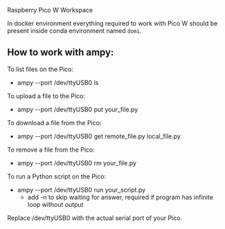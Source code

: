 Raspberry Pico W Workspace

In docker environment everything required to work with Pico W should be present inside conda environment named `domi`.

## How to work with ampy:

To list files on the Pico:
* ampy --port /dev/ttyUSB0 ls

To upload a file to the Pico:
* ampy --port /dev/ttyUSB0 put your_file.py

To download a file from the Pico:
* ampy --port /dev/ttyUSB0 get remote_file.py local_file.py

To remove a file from the Pico:
* ampy --port /dev/ttyUSB0 rm your_file.py

To run a Python script on the Pico:
* ampy --port /dev/ttyUSB0 run your_script.py
  * add -n to skip waiting for answer, required if program has infinite loop without output

Replace /dev/ttyUSB0 with the actual serial port of your Pico.
